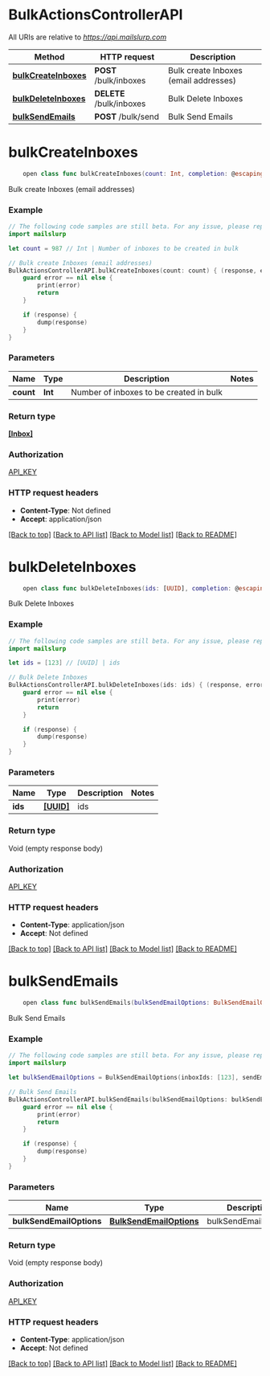 # BulkActionsControllerAPI

All URIs are relative to *https://api.mailslurp.com*

Method | HTTP request | Description
------------- | ------------- | -------------
[**bulkCreateInboxes**](BulkActionsControllerAPI#bulkcreateinboxes) | **POST** /bulk/inboxes | Bulk create Inboxes (email addresses)
[**bulkDeleteInboxes**](BulkActionsControllerAPI#bulkdeleteinboxes) | **DELETE** /bulk/inboxes | Bulk Delete Inboxes
[**bulkSendEmails**](BulkActionsControllerAPI#bulksendemails) | **POST** /bulk/send | Bulk Send Emails


# **bulkCreateInboxes**
```swift
    open class func bulkCreateInboxes(count: Int, completion: @escaping (_ data: [Inbox]?, _ error: Error?) -> Void)
```

Bulk create Inboxes (email addresses)

### Example 
```swift
// The following code samples are still beta. For any issue, please report via http://github.com/OpenAPITools/openapi-generator/issues/new
import mailslurp

let count = 987 // Int | Number of inboxes to be created in bulk

// Bulk create Inboxes (email addresses)
BulkActionsControllerAPI.bulkCreateInboxes(count: count) { (response, error) in
    guard error == nil else {
        print(error)
        return
    }

    if (response) {
        dump(response)
    }
}
```

### Parameters

Name | Type | Description  | Notes
------------- | ------------- | ------------- | -------------
 **count** | **Int** | Number of inboxes to be created in bulk | 

### Return type

[**[Inbox]**](Inbox)

### Authorization

[API_KEY](../README#API_KEY)

### HTTP request headers

 - **Content-Type**: Not defined
 - **Accept**: application/json

[[Back to top]](#) [[Back to API list]](../README#documentation-for-api-endpoints) [[Back to Model list]](../README#documentation-for-models) [[Back to README]](../README)

# **bulkDeleteInboxes**
```swift
    open class func bulkDeleteInboxes(ids: [UUID], completion: @escaping (_ data: Void?, _ error: Error?) -> Void)
```

Bulk Delete Inboxes

### Example 
```swift
// The following code samples are still beta. For any issue, please report via http://github.com/OpenAPITools/openapi-generator/issues/new
import mailslurp

let ids = [123] // [UUID] | ids

// Bulk Delete Inboxes
BulkActionsControllerAPI.bulkDeleteInboxes(ids: ids) { (response, error) in
    guard error == nil else {
        print(error)
        return
    }

    if (response) {
        dump(response)
    }
}
```

### Parameters

Name | Type | Description  | Notes
------------- | ------------- | ------------- | -------------
 **ids** | [**[UUID]**](UUID) | ids | 

### Return type

Void (empty response body)

### Authorization

[API_KEY](../README#API_KEY)

### HTTP request headers

 - **Content-Type**: application/json
 - **Accept**: Not defined

[[Back to top]](#) [[Back to API list]](../README#documentation-for-api-endpoints) [[Back to Model list]](../README#documentation-for-models) [[Back to README]](../README)

# **bulkSendEmails**
```swift
    open class func bulkSendEmails(bulkSendEmailOptions: BulkSendEmailOptions, completion: @escaping (_ data: Void?, _ error: Error?) -> Void)
```

Bulk Send Emails

### Example 
```swift
// The following code samples are still beta. For any issue, please report via http://github.com/OpenAPITools/openapi-generator/issues/new
import mailslurp

let bulkSendEmailOptions = BulkSendEmailOptions(inboxIds: [123], sendEmailOptions: SendEmailOptions(attachments: ["attachments_example"], bcc: ["bcc_example"], body: "body_example", cc: ["cc_example"], charset: "charset_example", from: "from_example", html: false, isHTML: false, replyTo: "replyTo_example", sendStrategy: "sendStrategy_example", subject: "subject_example", template: 123, templateVariables: 123, to: ["to_example"], toContacts: [123], toGroup: 123, useInboxName: false)) // BulkSendEmailOptions | bulkSendEmailOptions

// Bulk Send Emails
BulkActionsControllerAPI.bulkSendEmails(bulkSendEmailOptions: bulkSendEmailOptions) { (response, error) in
    guard error == nil else {
        print(error)
        return
    }

    if (response) {
        dump(response)
    }
}
```

### Parameters

Name | Type | Description  | Notes
------------- | ------------- | ------------- | -------------
 **bulkSendEmailOptions** | [**BulkSendEmailOptions**](BulkSendEmailOptions) | bulkSendEmailOptions | 

### Return type

Void (empty response body)

### Authorization

[API_KEY](../README#API_KEY)

### HTTP request headers

 - **Content-Type**: application/json
 - **Accept**: Not defined

[[Back to top]](#) [[Back to API list]](../README#documentation-for-api-endpoints) [[Back to Model list]](../README#documentation-for-models) [[Back to README]](../README)

